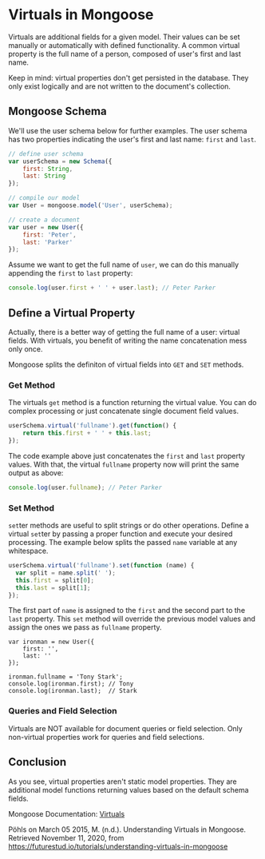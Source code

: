 # Virtuals in Mongoose

Virtuals are additional fields for a given model. Their values can be set manually or automatically with defined functionality. A common virtual property is the full name of a person, composed of user's first and last name.

Keep in mind: virtual properties don't get persisted in the database. They only exist logically and are not written to the document's collection.

## Mongoose Schema

We'll use the user schema below for further examples. The user schema has two properties indicating the user's first and last name: `first` and `last`.

```javascript
// define user schema
var userSchema = new Schema({
    first: String,
    last: String
});

// compile our model
var User = mongoose.model('User', userSchema);

// create a document
var user = new User({
    first: 'Peter',
    last: 'Parker'
});

```

Assume we want to get the full name of `user`, we can do this manually appending the `first` to `last` property:

```javascript
console.log(user.first + ' ' + user.last); // Peter Parker
```

## Define a Virtual Property

Actually, there is a better way of getting the full name of a user: virtual fields. With virtuals, you benefit of writing the name concatenation mess only once.

Mongoose splits the definiton of virtual fields into `GET` and `SET` methods.

### Get Method

The virtuals `get` method is a function returning the virtual value. You can do complex processing or just concatenate single document field values.

```javascript
userSchema.virtual('fullname').get(function() {
    return this.first + ' ' + this.last;
});

```

The code example above just concatenates the `first` and `last` property values. With that, the virtual `fullname` property now will print the same output as above:

```javascript
console.log(user.fullname); // Peter Parker
```

### Set Method

`set`ter methods are useful to split strings or do other operations. Define a virtual `set`ter by passing a proper function and execute your desired processing. The example below splits the passed `name` variable at any whitespace.

```javascript
userSchema.virtual('fullname').set(function (name) {
  var split = name.split(' ');
  this.first = split[0];
  this.last = split[1];
});
```

The first part of `name` is assigned to the `first` and the second part to the `last` property. This `set` method will override the previous model values and assign the ones we pass as `fullname` property.

```
var ironman = new User({
    first: '',
    last: ''
});

ironman.fullname = 'Tony Stark';
console.log(ironman.first); // Tony
console.log(ironman.last);  // Stark
```

### Queries and Field Selection

Virtuals are NOT available for document queries or field selection. Only non-virtual properties work for queries and field selections.

## Conclusion

As you see, virtual properties aren't static model properties. They are additional model functions returning values based on the default schema fields.


Mongoose Documentation: [Virtuals](http://mongoosejs.com/docs/guide.html#virtuals)

Pöhls on March 05 2015, M. (n.d.). Understanding Virtuals in Mongoose. Retrieved November 11, 2020, from https://futurestud.io/tutorials/understanding-virtuals-in-mongoose
